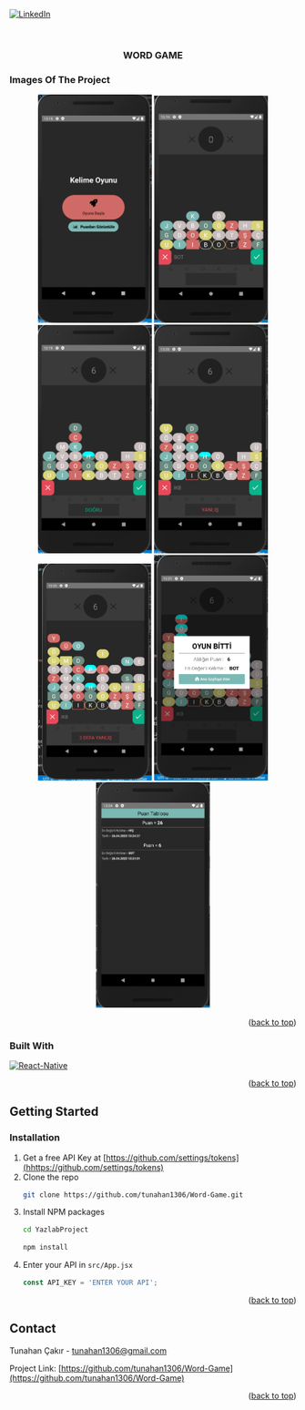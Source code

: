 <a id="readme-top"></a>

[![LinkedIn][linkedin-shield]][linkedin-url]

<!-- PROJECT LOGO -->
<br />
<div align="center">
  <h3 align="center">WORD GAME</h3>
</div>


### Images Of The Project

<div align="center">
  <img src="https://raw.githubusercontent.com/tunahan1306/Word-Game/main/images/2.png" name="image-name" width="200px">
  <img src="https://raw.githubusercontent.com/tunahan1306/Word-Game/main/images/3.png" name="image-name" width="200px">
  <img src="https://raw.githubusercontent.com/tunahan1306/Word-Game/main/images/4.png" name="image-name" width="200px">
  <img src="https://raw.githubusercontent.com/tunahan1306/Word-Game/main/images/5.png" name="image-name" width="200px">
  <img src="https://raw.githubusercontent.com/tunahan1306/Word-Game/main/images/6.png" name="image-name" width="200px">
  <img src="https://raw.githubusercontent.com/tunahan1306/Word-Game/main/images/7.png" name="image-name" width="200px">
  <img src="https://raw.githubusercontent.com/tunahan1306/Word-Game/main/images/8.png" name="image-name" width="200px">
</div>

<p align="right">(<a href="#readme-top">back to top</a>)</p>




### Built With

[![React-Native][React_Native]][React-url]


<p align="right">(<a href="#readme-top">back to top</a>)</p>
 


<!-- GETTING STARTED -->
## Getting Started


### Installation

1. Get a free API Key at [https://github.com/settings/tokens](hhttps://github.com/settings/tokens)
2. Clone the repo
   ```sh
   git clone https://github.com/tunahan1306/Word-Game.git
   ``` 
3. Install NPM packages
    ```sh
    cd YazlabProject
    ```
    ```sh
    npm install
    ```
4. Enter your API in `src/App.jsx`
   ```js
   const API_KEY = 'ENTER YOUR API';
   ```

<p align="right">(<a href="#readme-top">back to top</a>)</p>


<!-- CONTACT -->
## Contact

Tunahan Çakır - tunahan1306@gmail.com

Project Link: [https://github.com/tunahan1306/Word-Game](https://github.com/tunahan1306/Word-Game)

<p align="right">(<a href="#readme-top">back to top</a>)</p>


<!-- MARKDOWN LINKS & IMAGES -->
[linkedin-shield]: https://img.shields.io/badge/-LinkedIn-black.svg?style=for-the-badge&logo=linkedin&colorB=555
[linkedin-url]: https://www.linkedin.com/in/tunahan-çakir-8ab376213/
[React_Native]: https://img.shields.io/badge/React_Native-20232A?style=for-the-badge&logo=react&logoColor=61DAFB
[React-url]: https://reactnative.dev

